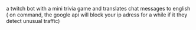 a twitch bot with a mini trivia game and translates chat messages to english ( on command, the google api will block your ip adress for a while if it they detect unusual traffic)
